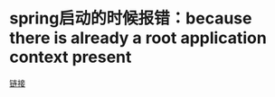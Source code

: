 # spring启动的时候报错：because there is already a root application context present

[链接](https://blog.csdn.net/gezilan/article/details/80117830)